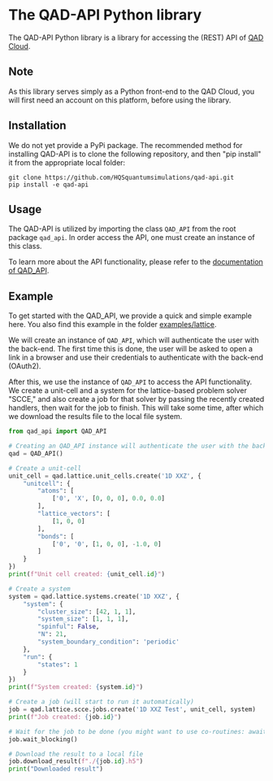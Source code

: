 # The QAD-API Python library

The QAD-API Python library is a library for accessing the (REST) API of
[QAD Cloud](https://qad.quantumsimulations.de/).

## Note

As this library serves simply as a Python front-end to the QAD Cloud,
you will first need an account on this platform, before using the library.

## Installation

We do not yet provide a PyPi package. The recommended method for installing
QAD-API is to clone the following repository, and then "pip install" it
from the appropriate local folder:

```shell
git clone https://github.com/HQSquantumsimulations/qad-api.git
pip install -e qad-api
```

## Usage

The QAD-API is utilized by importing the class `QAD_API` from the root package
`qad_api`. In order access the API, one must create an instance of this class.

To learn more about the API functionality, please refer to the 
[documentation of QAD_API](https://qad_api.readthedocs.io/en/latest/).

## Example

To get started with the QAD_API, we provide a quick and simple example here.
You also find this example in the folder
[examples/lattice](https://github.com/HQSquantumsimulations/qad-api/tree/master/examples/lattice).

We will create an instance of `QAD_API`, which will authenticate the user
with the back-end. The first time this is done, the user will be asked
to open a link in a browser and use their credentials to authenticate
with the back-end (OAuth2).

After this, we use the instance of `QAD_API` to access the API functionality.
We create a unit-cell and a system for the lattice-based problem solver "SCCE,"
and also create a job for that solver by passing the recently created handlers,
then wait for the job to finish. This will take some time, after which we
download the results file to the local file system.

```python
from qad_api import QAD_API

# Creating an QAD_API instance will authenticate the user with the backend
qad = QAD_API()

# Create a unit-cell
unit_cell = qad.lattice.unit_cells.create('1D XXZ', {
    "unitcell": {
        "atoms": [
            ['0', 'X', [0, 0, 0], 0.0, 0.0]
        ],
        "lattice_vectors": [
            [1, 0, 0]
        ],
        "bonds": [
            ['0', '0', [1, 0, 0], -1.0, 0]
        ]
    }
})
print(f"Unit cell created: {unit_cell.id}")

# Create a system
system = qad.lattice.systems.create('1D XXZ', {
    "system": {
        "cluster_size": [42, 1, 1],
        "system_size": [1, 1, 1],
        "spinful": False,
        "N": 21,
        "system_boundary_condition": 'periodic'
    },
    "run": {
        "states": 1
    }
})
print(f"System created: {system.id}")

# Create a job (will start to run it automatically)
job = qad.lattice.scce.jobs.create('1D XXZ Test', unit_cell, system)
print(f"Job created: {job.id}")

# Wait for the job to be done (you might want to use co-routines: await job.wait())
job.wait_blocking()

# Download the result to a local file
job.download_result(f"./{job.id}.h5")
print("Downloaded result")
```
